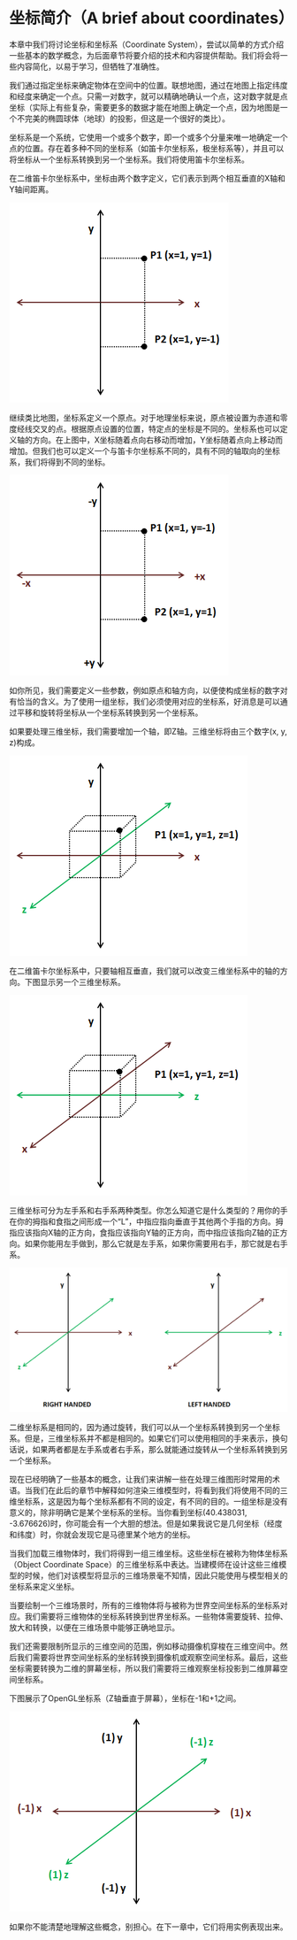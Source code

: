 # 坐标简介（A brief about coordinates）

本章中我们将讨论坐标和坐标系（Coordinate System），尝试以简单的方式介绍一些基本的数学概念，为后面章节将要介绍的技术和内容提供帮助。我们将会将一些内容简化，以易于学习，但牺牲了准确性。

我们通过指定坐标来确定物体在空间中的位置。联想地图，通过在地图上指定纬度和经度来确定一个点。只需一对数字，就可以精确地确认一个点，这对数字就是点坐标（实际上有些复杂，需要更多的数据才能在地图上确定一个点，因为地图是一个不完美的椭圆球体（地球）的投影，但这是一个很好的类比）。

坐标系是一个系统，它使用一个或多个数字，即一个或多个分量来唯一地确定一个点的位置。存在着多种不同的坐标系（如笛卡尔坐标系，极坐标系等），并且可以将坐标从一个坐标系转换到另一个坐标系。我们将使用笛卡尔坐标系。

在二维笛卡尔坐标系中，坐标由两个数字定义，它们表示到两个相互垂直的X轴和Y轴间距离。

![笛卡尔坐标系](_static/03/cartesian_coordinate_system.png) 

继续类比地图，坐标系定义一个原点。对于地理坐标来说，原点被设置为赤道和零度经线交叉的点。根据原点设置的位置，特定点的坐标是不同的。坐标系也可以定义轴的方向。在上图中，X坐标随着点向右移动而增加，Y坐标随着点向上移动而增加。但我们也可以定义一个与笛卡尔坐标系不同的，具有不同的轴取向的坐标系，我们将得到不同的坐标。
 
![非传统笛卡尔坐标系](_static/03/alt_cartesian_coordinate_system.png)

如你所见，我们需要定义一些参数，例如原点和轴方向，以便使构成坐标的数字对有恰当的含义。为了使用一组坐标，我们必须使用对应的坐标系，好消息是可以通过平移和旋转将坐标从一个坐标系转换到另一个坐标系。

如果要处理三维坐标，我们需要增加一个轴，即Z轴。三维坐标将由三个数字(x, y, z)构成。
 
![三维笛卡尔坐标系](_static/03/3d_cartesian_coordinate_system.png)

在二维笛卡尔坐标系中，只要轴相互垂直，我们就可以改变三维坐标系中的轴的方向。下图显示另一个三维坐标系。
 
![非传统三维笛卡尔坐标系](_static/03/alt_3d_cartesian_coordinate_system.png)

三维坐标可分为左手系和右手系两种类型。你怎么知道它是什么类型的？用你的手在你的拇指和食指之间形成一个“L”，中指应指向垂直于其他两个手指的方向。拇指应该指向X轴的正方向，食指应该指向Y轴的正方向，而中指应该指向Z轴的正方向。如果你能用左手做到，那么它就是左手系，如果你需要用右手，那它就是右手系。

![右手系vs左手系](_static/03/righthanded_lefthanded.png) 

二维坐标系是相同的，因为通过旋转，我们可以从一个坐标系转换到另一个坐标系。但是，三维坐标系并不都是相同的。如果它们可以使用相同的手来表示，换句话说，如果两者都是左手系或者右手系，那么就能通过旋转从一个坐标系转换到另一个坐标系。

现在已经明确了一些基本的概念，让我们来讲解一些在处理三维图形时常用的术语。当我们在此后的章节中解释如何渲染三维模型时，将看到我们将使用不同的三维坐标系，这是因为每个坐标系都有不同的设定，有不同的目的。一组坐标是没有意义的，除非明确它是某个坐标系的坐标。当你看到坐标(40.438031, -3.676626)时，你可能会有一个大胆的想法。但是如果我说它是几何坐标（经度和纬度）时，你就会发现它是马德里某个地方的坐标。

当我们加载三维物体时，我们将得到一组三维坐标。这些坐标在被称为物体坐标系（Object Coordinate Space）的三维坐标系中表达。当建模师在设计这些三维模型的时候，他们对该模型将显示的三维场景毫不知情，因此只能使用与模型相关的坐标系来定义坐标。

当要绘制一个三维场景时，所有的三维物体将与被称为世界空间坐标系的坐标系对应。我们需要将三维物体的坐标系转换到世界坐标系。一些物体需要旋转、拉伸、放大和转换，以便在三维场景中能够正确地显示。

我们还需要限制所显示的三维空间的范围，例如移动摄像机穿梭在三维空间中。然后我们需要将世界空间坐标系的坐标转换到摄像机或观察空间坐标系。最后，这些坐标需要转换为二维的屏幕坐标，所以我们需要将三维观察坐标投影到二维屏幕空间坐标系。

下图展示了OpenGL坐标系（Z轴垂直于屏幕），坐标在-1和+1之间。

![OpenGL坐标系](_static/03/opengl_coordinates.png) 

如果你不能清楚地理解这些概念，别担心。在下一章中，它们将用实例表现出来。
